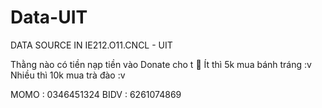 # Data-UIT
DATA SOURCE IN IE212.O11.CNCL - UIT 

Thằng nào có tiền nạp tiền vào Donate cho t 🦫 Ít thì 5k mua bánh tráng :v Nhiều thì 10k mua trà đào :v 

MOMO : 0346451324
BIDV : 6261074869
